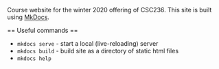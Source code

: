 Course website for the winter 2020 offering of CSC236. This site is built using [MkDocs](https://www.mkdocs.org/).

== Useful commands ==
- `mkdocs serve` - start a local (live-reloading) server
- `mkdocs build` - build site as a directory of static html files
- `mkdocs help`
